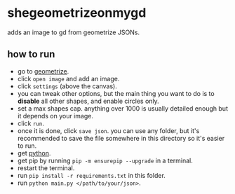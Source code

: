 # shegeometrizeonmygd
adds an image to gd from geometrize JSONs.

## how to run
- go to [geometrize](https://www.samcodes.co.uk/project/geometrize-haxe-web/).
- click `open image` and add an image.
- click `settings` (above the canvas).
- you can tweak other options, but the main thing you want to do is to **disable** all other shapes, and enable circles only.
- set a max shapes cap. anything over 1000 is usually detailed enough but it depends on your image.
- click `run`.
- once it is done, click `save json`. you can use any folder, but it's recommended to save the file 
somewhere in this directory so it's easier to run.
- get [python](https://www.python.org/downloads/).
- get pip by running `pip -m ensurepip --upgrade` in a terminal.
- restart the terminal.
- run `pip install -r requirements.txt` in this folder.
- run `python main.py </path/to/your/json>`.